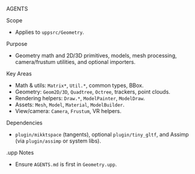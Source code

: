 AGENTS

Scope
- Applies to `uppsrc/Geometry`.

Purpose
- Geometry math and 2D/3D primitives, models, mesh processing, camera/frustum utilities, and optional importers.

Key Areas
- Math & utils: `Matrix*`, `Util.*`, common types, BBox.
- Geometry: `Geom2D/3D`, `Quadtree`, `Octree`, trackers, point clouds.
- Rendering helpers: `Draw.*`, `ModelPainter`, `ModelDraw`.
- Assets: `Mesh`, `Model`, `Material`, `ModelBuilder`.
- View/camera: `Camera`, `Frustum`, VR helpers.

Dependencies
- `plugin/mikktspace` (tangents), optional `plugin/tiny_gltf`, and Assimp (via `plugin/assimp` or system libs).

.upp Notes
- Ensure `AGENTS.md` is first in `Geometry.upp`.

